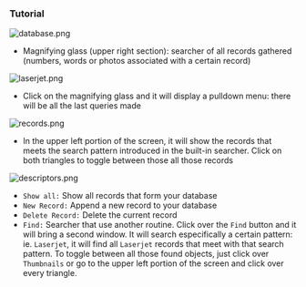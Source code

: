 ### Tutorial ###
	
![database.png](https://bitbucket.org/repo/yLrxrz/images/2475746167-database.png)


* Magnifying glass (upper right section): searcher of all records gathered (numbers, words or photos associated with a certain record) 

![laserjet.png](https://bitbucket.org/repo/yLrxrz/images/3024816912-laserjet.png)
    
* Click on the magnifying glass and it will display a pulldown menu: there will be all the last queries made

![records.png](https://bitbucket.org/repo/yLrxrz/images/1189765002-records.png)

* In the upper left portion of the screen, it will show the records that meets the search pattern introduced in the built-in searcher. Click on both triangles to toggle between those all those records

![descriptors.png](https://bitbucket.org/repo/yLrxrz/images/423217680-descriptors.png)

* `Show all:` Show all records that form your database
* `New Record:` Append a new record to your database
* `Delete Record:` Delete the current record
* `Find:` Searcher that use another routine. Click over the `Find` button and it will bring a second window. It will search especifically a certain pattern: ie. `Laserjet`, it will find all `Laserjet` records that meet with that search pattern.  To toggle between all those found objects, just click over `Thumbnails` or go to the upper left portion of the screen and click over every triangle.
